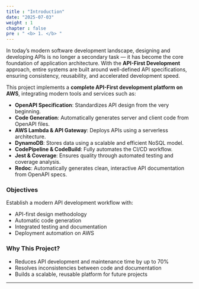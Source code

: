```yaml
---
title : "Introduction"
date: "2025-07-03" 
weight : 1 
chapter : false
pre : " <b> 1. </b> "
---
```


In today’s modern software development landscape, designing and developing APIs is no longer a secondary task — it has become the core foundation of application architecture. With the **API-First Development** approach, entire systems are built around well-defined API specifications, ensuring consistency, reusability, and accelerated development speed.

This project implements a **complete API-First development platform on AWS**, integrating modern tools and services such as:

- **OpenAPI Specification**: Standardizes API design from the very beginning.
- **Code Generation**: Automatically generates server and client code from OpenAPI files.
- **AWS Lambda & API Gateway**: Deploys APIs using a serverless architecture.
- **DynamoDB**: Stores data using a scalable and efficient NoSQL model.
- **CodePipeline & CodeBuild**: Fully automates the CI/CD workflow.
- **Jest & Coverage**: Ensures quality through automated testing and coverage analysis.
- **Redoc**: Automatically generates clean, interactive API documentation from OpenAPI specs.

### Objectives

Establish a modern API development workflow with:

- API-first design methodology
- Automatic code generation
- Integrated testing and documentation
- Deployment automation on AWS

### Why This Project?

- Reduces API development and maintenance time by up to 70%
- Resolves inconsistencies between code and documentation
- Builds a scalable, reusable platform for future projects

---
